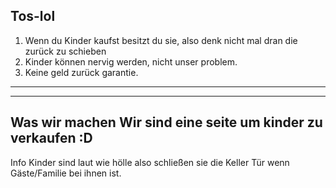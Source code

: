Tos-lol
------------------------------------------------------------------------------------------------------------
1. Wenn du Kinder kaufst besitzt du sie, also denk nicht mal dran die zurück zu schieben
2. Kinder können nervig werden, nicht unser problem.
3. Keine geld zurück garantie.
-----------------------------------------------------------------------------------------------------------
-----------------------------------------------------------------------------------------------------------
Was wir machen
Wir sind eine seite um kinder zu verkaufen :D
-----------------------------------------------------------------------------------------------------------
Info
Kinder sind laut wie hölle also schließen sie die Keller Tür wenn Gäste/Familie bei ihnen ist.

